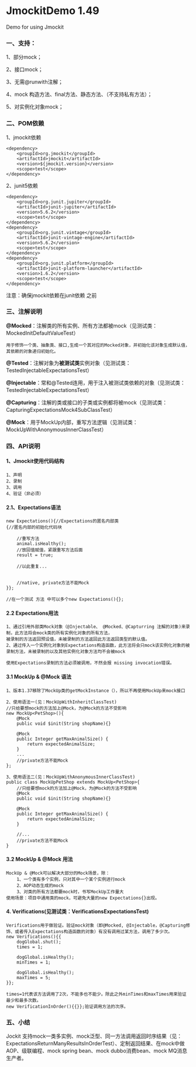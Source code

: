 # JmockitDemo 1.49
Demo for using Jmockit


### 一、支持：

1、部分mock；

2、接口mock；

3、无需@runwith注解；

4、mock 构造方法、final方法、静态方法、（不支持私有方法）；

5、对实例化对象mock；

### 二、POM依赖
1、jmockit依赖

    <dependency>
        <groupId>org.jmockit</groupId>
        <artifactId>jmockit</artifactId>
        <version>${jmockit.version}</version>
        <scope>test</scope>
    </dependency>
        
2、junit5依赖

    <dependency>
        <groupId>org.junit.jupiter</groupId>
        <artifactId>junit-jupiter</artifactId>
        <version>5.6.2</version>
        <scope>test</scope>
    </dependency>
    <dependency>
        <groupId>org.junit.vintage</groupId>
        <artifactId>junit-vintage-engine</artifactId>
        <version>5.6.2</version>
        <scope>test</scope>
    </dependency>
    <dependency>
        <groupId>org.junit.platform</groupId>
        <artifactId>junit-platform-launcher</artifactId>
        <version>1.6.2</version>
        <scope>test</scope>
    </dependency>
        
注意：确保jmockit依赖在junit依赖 之前

### 三、注解说明
**@Mocked**：注解类的所有实例、所有方法都被mock（见测试类：MockedInitDefaultValueTest）

    用于修饰一个类、抽象类、接口,生成一个其对应的Mocked对象，并初始化该对象生成默认值，其依赖的对象递归初始化。
    
**@Tested**：注解对象为**被测试类**实例对象（见测试类：TestedInjectableExpectationsTest）

**@Injectable**：常和@Tested连用，用于注入被测试类依赖的对象（见测试类：TestedInjectableExpectationsTest）

**@Capturing**：注解的类或接口的子类或实例都将被mock（见测试类：CapturingExpectationsMock4SubClassTest）

**@Mock**：用于MockUp内部，重写方法逻辑（见测试类：MockUpWithAnonymousInnerClassTest）

### 四、API说明
#### 1、Jmockit使用代码结构
    1、声明
    2、录制
    3、调用
    4、验证（非必须）

#### 2.1、Expectations语法
    new Expectations(){//Expectations的匿名内部类
    {//匿名内部的初始化代码块
    
        //重写方法
        animal.isHealthy();
        //放回值赋值，紧跟重写方法后面
        result = true;
        
        //以此重复...
        
        
        //native, private方法不能Mock
    }};
    
    //在一个测试 方法 中可以多个new Expectations(){};
    
#### 2.2 Expectations用法 
    1、通过引用外部类Mock对象（@Injectable、 @Mocked、@Capturring 注解的对象)来录制，此方法将会mock类的所有实例化对象的所有方法，
    被录制的方法返回预设值，未被录制的方法返回此方法返回类型的默认值。
    2、通过传入一个实例化对象到Expectations构造函数，此方法将会只mock该实例化对象的被录制方法，未被录制的以及其他实例化对象方法均不会被mock
    
    使用Expectations录制的方法必须被调用，不然会报 missing invocation错误。
    
#### 3.1 MockUp & @Mock 语法
    1、版本1.37移除了MockUp类的getMockInstance（），所以不再使用MockUp来mock接口
    
    2、使用语法一(见：MockUpWithInheritClassTest)
    //只给要想mock的方法加上@Mock，为@Mock的方法不受影响
    new MockUp<PetShop>(){
        @Mock
        public void $init(String shopName){}

        @Mock
        public Integer getMaxAnimalSize() {
            return expectedAnimalSize;
        }
        ...
        //private方法不能Mock
    };
    
    3、使用语法二(见：MockUpWithAnonymousInnerClassTest)
    public class MockUpPetShop extends MockUp<PetShop>{
        //只给要想mock的方法加上@Mock，为@Mock的方法不受影响
        @Mock
        public void $init(String shopName){}

        @Mock
        public Integer getMaxAnimalSize() {
            return expectedAnimalSize;
        }

        //...
        //private方法不能Mock
    }
    
#### 3.2 MockUp & @Mock 用法
    MockUp & @Mock可以解决大部分的Mock场景，除：
        1、一个类有多个实例，只对其中一个某个实例进行mock
        2、AOP动态生成的mock
        3、对类的所有方法都要mock时，书写MockUp工作量大
    使用场景：项目中通用类的mock，可避免大量的new Expectations{}出现。
    
#### 4. Verifications(见测试类：VerificationsExpectationsTest)
    Verifications用于做验证。验证mock对象（即@Mocked, @Injectable，@Capturing修饰、或者传入Expectations构造函数的对象）有没有调用过某方法，调用了多少次。
    new Verifications(){{
        dogGlobal.shut();
        times = 1;

        dogGlobal.isHealthy();
        minTimes = 1;

        dogGlobal.isHealthy();
        maxTimes = 5;
    }};
    
    times=1代表该方法调用了2次，不能多也不能少。除此之外minTimes和maxTimes用来验证最少和最多次数。
    new VerificationInOrder(){{}};验证调用方法的次序。
    
### 五、小结
Jockit 支持mock一类多实例、mock泛型、同一方法调用返回时序结果（见：ExpectationsReturnManyResultsInOrderTest）、定制返回结果、在mock中做AOP、级联编程、mock spring bean、mock dubbo消费bean、mock MQ消息生产者。